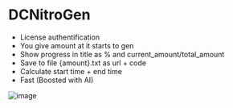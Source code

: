 # DCNitroGen
+ License authentification
+ You give amount at it starts to gen
+ Show progress in title as % and current_amount/total_amount
+ Save to file {amount}.txt as url + code
+ Calculate start time + end time
+ Fast (Boosted with AI)

![image](https://user-images.githubusercontent.com/120246386/236279360-6adfeddc-209d-4159-a24b-4970b4d30885.png)
